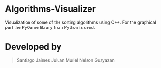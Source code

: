 # Algorithms-Visualizer
Visualization of some of the sorting algorithms using C++.
For the graphical part the PyGame library from Python is used.
# Developed by
> Santiago Jaimes
> Juluan Muriel
> Nelson Guayazan
